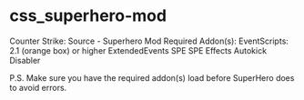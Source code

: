 css_superhero-mod
=================

Counter Strike: Source - Superhero Mod
Required Addon(s):
  EventScripts: 2.1 (orange box) or higher
  ExtendedEvents
  SPE
  SPE Effects
  Autokick Disabler

P.S. Make sure you have the required addon(s) load before SuperHero does to avoid errors.
